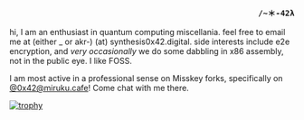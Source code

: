 <h3 align="right"><code>/~＊-42λ</code></h3>


hi, I am an enthusiast in quantum computing miscellania. feel free to email me at (either _ or akr-) (at) synthesis0x42.digital. side interests include e2e encryption, and *very occasionally* we do some dabbling in x86 assembly, not in the public eye. I like FOSS.

I am most active in a professional sense on Misskey forks, specifically on [@0x42@miruku.cafe](https://miruku.cafe/@0x42)! Come chat with me there.

[![trophy](https://github-profile-trophy.vercel.app/?username=synthesis0x42&theme=onedark&no-bg=true&margin-w=12&rank=-B,-C,-?&no-frame=true&column=5)](https://github.com/ryo-ma/github-profile-trophy)
